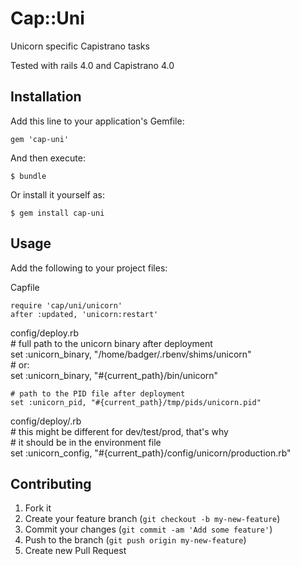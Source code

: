 # Cap::Uni

Unicorn specific Capistrano tasks

Tested with rails 4.0 and Capistrano 4.0

## Installation

Add this line to your application's Gemfile:

    gem 'cap-uni'

And then execute:

    $ bundle

Or install it yourself as:

    $ gem install cap-uni

## Usage

Add the following to your project files:

Capfile  
  
    require 'cap/uni/unicorn'  
    after :updated, 'unicorn:restart'  


config/deploy.rb  
    # full path to the unicorn binary after deployment  
    set :unicorn_binary, "/home/badger/.rbenv/shims/unicorn"  
    # or:  
    set :unicorn_binary, "#{current_path}/bin/unicorn"  
    
    # path to the PID file after deployment  
    set :unicorn_pid, "#{current_path}/tmp/pids/unicorn.pid"  

config/deploy/<unicorn config file>.rb  
    # this might be different for dev/test/prod, that's why  
    # it should be in the environment file  
    set :unicorn_config, "#{current_path}/config/unicorn/production.rb"  

## Contributing

1. Fork it
2. Create your feature branch (`git checkout -b my-new-feature`)
3. Commit your changes (`git commit -am 'Add some feature'`)
4. Push to the branch (`git push origin my-new-feature`)
5. Create new Pull Request
